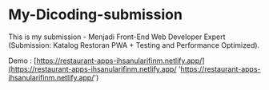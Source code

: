 # My-Dicoding-submission

This is my submission - Menjadi Front-End Web Developer Expert (Submission: Katalog Restoran PWA + Testing and Performance Optimized).

Demo : [https://restaurant-apps-ihsanularifinm.netlify.app/](https://restaurant-apps-ihsanularifinm.netlify.app/ 'https://restaurant-apps-ihsanularifinm.netlify.app/')
